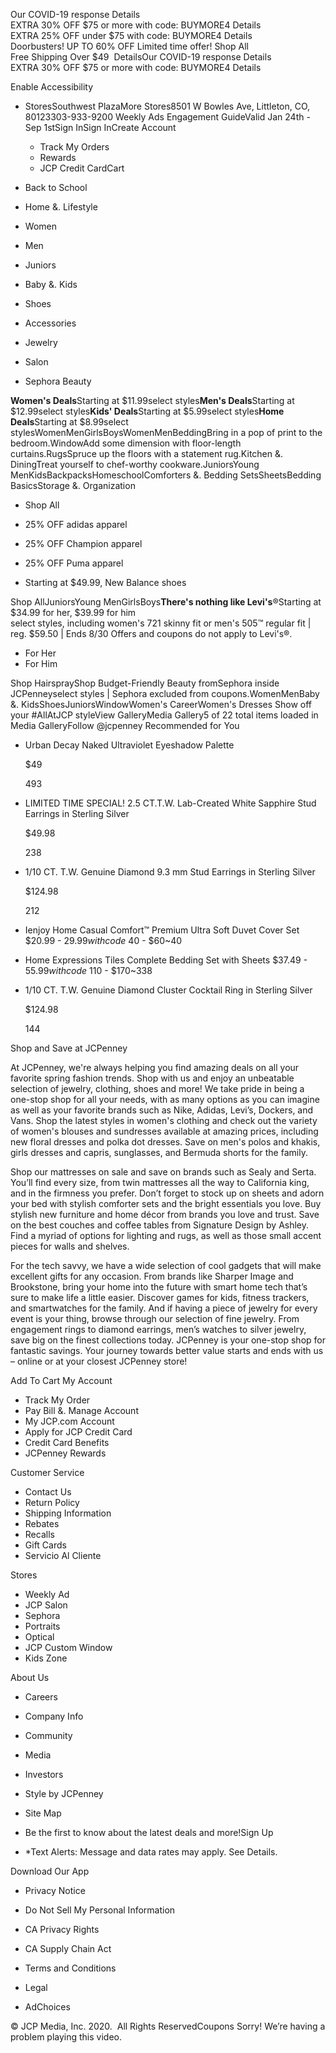 Our COVID-19 response Details  
EXTRA 30% OFF $75 or more with code: BUYMORE4 Details  
EXTRA 25% OFF under $75 with code: BUYMORE4 Details  
Doorbusters! UP TO 60% OFF Limited time offer! Shop All  
Free Shipping Over $49  DetailsOur COVID-19 response Details  
EXTRA 30% OFF $75 or more with code: BUYMORE4 Details  

Enable Accessibility

*   StoresSouthwest PlazaMore Stores8501 W Bowles Ave, Littleton, CO, 80123303-933-9200 Weekly Ads Engagement GuideValid Jan 24th - Sep 1stSign InSign InCreate Account
    *   Track My Orders
    *   Rewards
    *   JCP Credit CardCart

*   Back to School
*   Home &. Lifestyle
*   Women
*   Men
*   Juniors
*   Baby &. Kids
*   Shoes
*   Accessories
*   Jewelry
*   Salon
*   Sephora Beauty

**Women's Deals**Starting at $11.99select styles**Men's Deals**Starting at $12.99select styles**Kids' Deals**Starting at $5.99select styles**Home Deals**Starting at $8.99select stylesWomenMenGirlsBoysWomenMenBeddingBring in a pop of print to the bedroom.WindowAdd some dimension with floor-length curtains.RugsSpruce up the floors with a statement rug.Kitchen &. DiningTreat yourself to chef-worthy cookware.JuniorsYoung MenKidsBackpacksHomeschoolComforters &. Bedding SetsSheetsBedding BasicsStorage &. Organization 

*   Shop All

*   25% OFF adidas apparel
    
*   25% OFF Champion apparel
    
*   25% OFF Puma apparel
    
*   Starting at $49.99, New Balance shoes
    

Shop AllJuniorsYoung MenGirlsBoys**There's nothing like Levi's**®Starting at $34.99 for her, $39.99 for him   
select styles, including women's 721 skinny fit or men's 505™ regular fit | reg. $59.50 | Ends 8/30 Offers and coupons do not apply to Levi's®. 

*   For Her
*   For Him

Shop HairsprayShop Budget-Friendly Beauty fromSephora inside JCPenneyselect styles | Sephora excluded from coupons.WomenMenBaby &. KidsShoesJuniorsWindowWomen's CareerWomen's Dresses Show off your #AllAtJCP styleView GalleryMedia Gallery5 of 22 total items loaded in Media GalleryFollow @jcpenney Recommended for You

*   Urban Decay Naked Ultraviolet Eyeshadow Palette
    
    $49
    
    493
*   LIMITED TIME SPECIAL! 2.5 CT.T.W. Lab-Created White Sapphire Stud Earrings in Sterling Silver
    
    $49.98
    
    238
*   1/10 CT. T.W. Genuine Diamond 9.3 mm Stud Earrings in Sterling Silver
    
    $124.98
    
    212
*   Ienjoy Home Casual Comfort™ Premium Ultra Soft Duvet Cover Set $20.99 - $29.99with code~$40 - $60~40
*   Home Expressions Tiles Complete Bedding Set with Sheets $37.49 - $55.99with code~$110 - $170~338
*   1/10 CT. T.W. Genuine Diamond Cluster Cocktail Ring in Sterling Silver
    
    $124.98
    
    144

Shop and Save at JCPenney

At JCPenney, we're always helping you find amazing deals on all your favorite spring fashion trends. Shop with us and enjoy an unbeatable selection of jewelry, clothing, shoes and more! We take pride in being a one-stop shop for all your needs, with as many options as you can imagine as well as your favorite brands such as Nike, Adidas, Levi’s, Dockers, and Vans. Shop the latest styles in women's clothing and check out the variety of women's blouses and sundresses available at amazing prices, including new floral dresses and polka dot dresses. Save on men's polos and khakis, girls dresses and capris, sunglasses, and Bermuda shorts for the family.

  

Shop our mattresses on sale and save on brands such as Sealy and Serta. You’ll find every size, from twin mattresses all the way to California king, and in the firmness you prefer. Don’t forget to stock up on sheets and adorn your bed with stylish comforter sets and the bright essentials you love. Buy stylish new furniture and home décor from brands you love and trust. Save on the best couches and coffee tables from Signature Design by Ashley. Find a myriad of options for lighting and rugs, as well as those small accent pieces for walls and shelves.

  

For the tech savvy, we have a wide selection of cool gadgets that will make excellent gifts for any occasion. From brands like Sharper Image and Brookstone, bring your home into the future with smart home tech that’s sure to make life a little easier. Discover games for kids, fitness trackers, and smartwatches for the family. And if having a piece of jewelry for every event is your thing, browse through our selection of fine jewelry. From engagement rings to diamond earrings, men’s watches to silver jewelry, save big on the finest collections today. JCPenney is your one-stop shop for fantastic savings. Your journey towards better value starts and ends with us – online or at your closest JCPenney store!

  
  
Add To Cart My Account

*   Track My Order
*   Pay Bill &. Manage Account
*   My JCP.com Account
*   Apply for JCP Credit Card
*   Credit Card Benefits
*   JCPenney Rewards

Customer Service

*   Contact Us
*   Return Policy
*   Shipping Information
*   Rebates
*   Recalls
*   Gift Cards
*   Servicio Al Cliente

Stores

*   Weekly Ad
*   JCP Salon
*   Sephora
*   Portraits
*   Optical
*   JCP Custom Window
*   Kids Zone

About Us

*   Careers
*   Company Info
*   Community
*   Media
*   Investors
*   Style by JCPenney
*   Site Map

*   Be the first to know about the latest deals and more!Sign Up
*   \*Text Alerts: Message and data rates may apply. See Details.

Download Our App

*   Privacy Notice
*   Do Not Sell My Personal Information
*   CA Privacy Rights
*   CA Supply Chain Act

*   Terms and Conditions
*   Legal
*   AdChoices

© JCP Media, Inc. 2020.  All Rights ReservedCoupons Sorry! We’re having a problem playing this video.